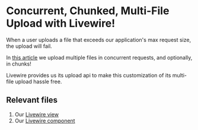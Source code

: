 # Concurrent, Chunked, Multi-File Upload with Livewire!

When a user uploads a file that exceeds our application's max request size, the upload will fail. 

In [this article](https://fly.io/laravel-bytes/multi-file-upload-livewire/) we upload multiple files in concurrent requests, and optionally, in chunks!

Livewire provides us its upload api to make this customization of its multi-file upload hassle free.

## Relevant files
1. Our [Livewire view](https://github.com/KTanAug21/fly.io-livewire-snippets/blob/master/resources/views/livewire/multiple-file-uploader.blade) 
2. Our [Livewire component](https://github.com/KTanAug21/fly.io-livewire-snippets/blob/master/app/Http/Livewire/MultipleFileUploader)
